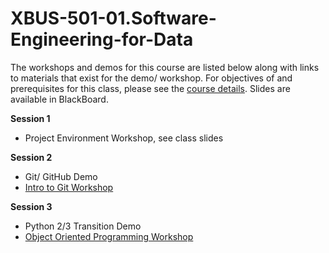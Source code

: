 # XBUS-501-01.Software-Engineering-for-Data

The workshops and demos for this course are listed below along with links to materials that exist for the demo/ workshop. For objectives of and prerequisites for this class, please see the [course details](https://github.com/georgetown-analytics/XBUS-501-01.Software-Engineering-for-Data/blob/master/xbus-501-01.software-engineering-for-data.md). Slides are available in BlackBoard.

**Session 1**

* Project Environment Workshop, see class slides

**Session 2**

* Git/ GitHub Demo
* [Intro to Git Workshop](https://github.com/georgetown-analytics/XBUS-501-01.Software-Engineering-for-Data/tree/master/intro_to_git)

**Session 3**

* Python 2/3 Transition Demo
* [Object Oriented Programming Workshop](https://github.com/georgetown-analytics/XBUS-501-01.Software-Engineering-for-Data/tree/master/OOP_workshop)




